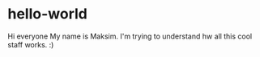 # hello-world

Hi everyone
My name is Maksim. I'm trying to understand hw all this cool staff works. :)
